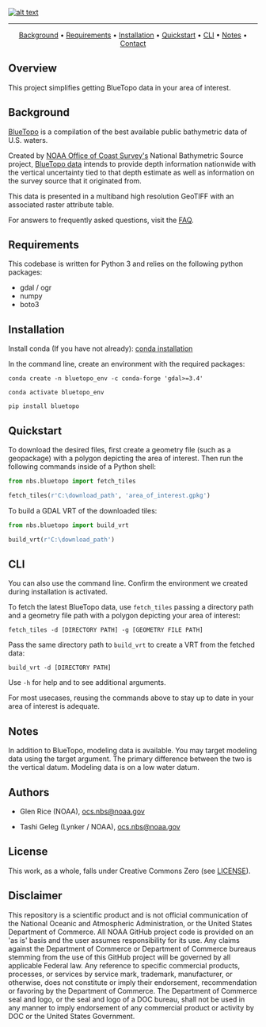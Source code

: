 [![alt text](https://www.nauticalcharts.noaa.gov/data/images/bluetopo/logo.png)](https://www.nauticalcharts.noaa.gov/data/bluetopo.html)

---

<p align="center">
    <a href="#background">Background</a> •
    <a href="#requirements">Requirements</a> •
    <a href="#installation">Installation</a> •
    <a href="#quickstart">Quickstart</a> •
    <a href="#cli">CLI</a> •
    <a href="#notes">Notes</a> •
    <a href="#authors">Contact</a>
</p>

## Overview

This project simplifies getting BlueTopo data in your area of interest.

## Background

[BlueTopo](https://www.nauticalcharts.noaa.gov/data/bluetopo.html) is a compilation of the best available public bathymetric data of U.S. waters.

Created by [NOAA Office of Coast Survey's](https://www.nauticalcharts.noaa.gov/) National Bathymetric Source project, [BlueTopo data](https://www.nauticalcharts.noaa.gov/data/bluetopo_specs.html) intends to provide depth information nationwide with the vertical uncertainty tied to that depth estimate as well as information on the survey source that it originated from.

This data is presented in a multiband high resolution GeoTIFF with an associated raster attribute table.

For answers to frequently asked questions, visit the [FAQ](https://www.nauticalcharts.noaa.gov/data/bluetopo_faq.html).

## Requirements

This codebase is written for Python 3 and relies on the following python
packages:

- gdal / ogr
- numpy
- boto3

## Installation

Install conda (If you have not already): [conda installation](https://docs.conda.io/projects/conda/en/latest/user-guide/install/)

In the command line, create an environment with the required packages:

```
conda create -n bluetopo_env -c conda-forge 'gdal>=3.4'
```

```
conda activate bluetopo_env
```

```
pip install bluetopo
```

## Quickstart

To download the desired files, first create a geometry file (such as a geopackage) with a polygon depicting the area of interest. Then run the following commands inside of a Python shell:

```python
from nbs.bluetopo import fetch_tiles
```

```python
fetch_tiles(r'C:\download_path', 'area_of_interest.gpkg')
```

To build a GDAL VRT of the downloaded tiles:

```python
from nbs.bluetopo import build_vrt
```

```python
build_vrt(r'C:\download_path')
```

## CLI

You can also use the command line. Confirm the environment we created during installation is activated.

To fetch the latest BlueTopo data, use `fetch_tiles` passing a directory path and a geometry file path with a polygon depicting your area of interest:

```
fetch_tiles -d [DIRECTORY PATH] -g [GEOMETRY FILE PATH]
```

Pass the same directory path to `build_vrt` to create a VRT from the fetched data:

```
build_vrt -d [DIRECTORY PATH]
```

Use `-h` for help and to see additional arguments.

For most usecases, reusing the commands above to stay up to date in your area of interest is adequate.

## Notes

In addition to BlueTopo, modeling data is available. You may target modeling data using the target argument. The
primary difference between the two is the vertical datum. Modeling data is on a low water datum.

## Authors

- Glen Rice (NOAA), <ocs.nbs@noaa.gov>

- Tashi Geleg (Lynker / NOAA), <ocs.nbs@noaa.gov>

## License

This work, as a whole, falls under Creative Commons Zero (see
[LICENSE](LICENSE)).

## Disclaimer

This repository is a scientific product and is not official
communication of the National Oceanic and Atmospheric Administration, or
the United States Department of Commerce. All NOAA GitHub project code
is provided on an 'as is' basis and the user assumes responsibility for
its use. Any claims against the Department of Commerce or Department of
Commerce bureaus stemming from the use of this GitHub project will be
governed by all applicable Federal law. Any reference to specific
commercial products, processes, or services by service mark, trademark,
manufacturer, or otherwise, does not constitute or imply their
endorsement, recommendation or favoring by the Department of Commerce.
The Department of Commerce seal and logo, or the seal and logo of a DOC
bureau, shall not be used in any manner to imply endorsement of any
commercial product or activity by DOC or the United States Government.
